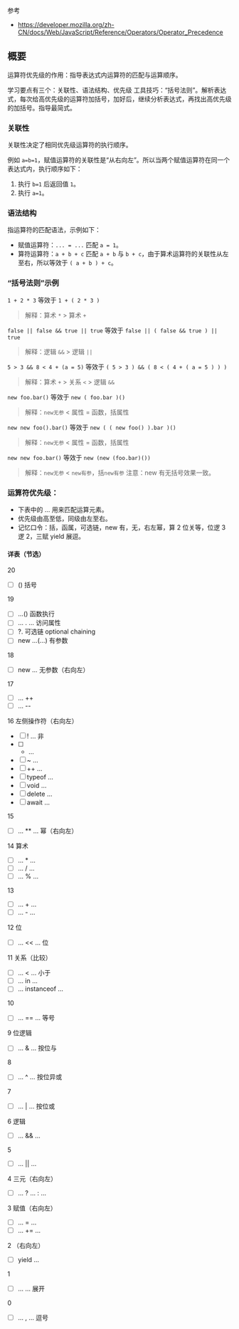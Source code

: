 参考

- https://developer.mozilla.org/zh-CN/docs/Web/JavaScript/Reference/Operators/Operator_Precedence

## 概要

运算符优先级的作用：指导表达式内运算符的匹配与运算顺序。

学习要点有三个：关联性、语法结构、优先级
工具技巧：“括号法则”。解析表达式，每次给高优先级的运算符加括号，加好后，继续分析表达式，再找出高优先级的加括号。指导最简式。

### 关联性

关联性决定了相同优先级运算符的执行顺序。

例如 `a=b=1`，赋值运算符的关联性是“从右向左”。所以当两个赋值运算符在同一个表达式内，执行顺序如下：

1. 执行 `b=1` 后返回值 `1`。
2. 执行 `a=1`。

### 语法结构

指运算符的匹配语法，示例如下：

- 赋值运算符：`... = ...` 匹配 `a = 1`。
- 算符运算符：`a + b + c` 匹配 `a + b` 与 `b + c`，由于算术运算符的关联性从左至右，所以等效于 `( a + b ) + c`。

### “括号法则”示例

`1 + 2 * 3` 等效于 `1 + ( 2 * 3 )`

> 解释：算术 `*` > 算术 `+`

`false || false && true || true` 等效于 `false || ( false && true ) || true`

> 解释：逻辑 `&&` > 逻辑 `||`

`5 > 3 && 8 < 4 + (a = 5)` 等效于 `( 5 > 3 ) && ( 8 < ( 4 + ( a = 5 ) ) )`

> 解释：算术 `+` > 关系 `<` > 逻辑 `&&`

`new foo.bar()` 等效于 `new ( foo.bar )()`

> 解释：`new无参` < 属性 = 函数，括属性

`new new foo().bar()` 等效于 `new ( ( new foo() ).bar )()`

> 解释：`new无参` < 属性 = 函数，括属性

`new new foo.bar()` 等效于 `new (new (foo.bar)())`

> 解释：`new无参` < `new有参`，括`new有参`
> 注意：new 有无括号效果一致。

### 运算符优先级：

- 下表中的 ... 用来匹配运算元素。
- 优先级由高至低，同级由左至右。
- 记忆口令：括，函属，可选链，new 有，无，右左幂，算 2 位关等，位逻 3 逻 2，三赋 yield 展逗。

#### 详表（节选）

20

- [ ] () 括号

19

- [ ] …() 函数执行
- [ ] … . … 访问属性
- [ ] ?. 可选链 optional chaining
- [ ] new …(…) 有参数

18

- [ ] new … 无参数（右向左）

17

- [ ] … ++
- [ ] … --

16 左侧操作符（右向左）

- [ ] ! … 非
- [ ] - …
- [ ] ~ …
- [ ] ++ …
- [ ] typeof …
- [ ] void …
- [ ] delete …
- [ ] await …

15

- [ ] … \*\* … 幂（右向左）

14 算术

- [ ] … \* …
- [ ] … / …
- [ ] … % …

13

- [ ] … + …
- [ ] … - …

12 位

- [ ] … << … 位

11 关系（比较）

- [ ] … < … 小于
- [ ] … in …
- [ ] … instanceof …

10

- [ ] … == … 等号

9 位逻辑

- [ ] … & … 按位与

8

- [ ] … ^ … 按位异或

7

- [ ] … | … 按位或

6 逻辑

- [ ] … && …

5

- [ ] … || …

4 三元（右向左）

- [ ] … ? … : …

3 赋值（右向左）

- [ ] … = …
- [ ] … += …

2 （右向左）

- [ ] yield …

1

- [ ] … … 展开

0

- [ ] … , … 逗号
